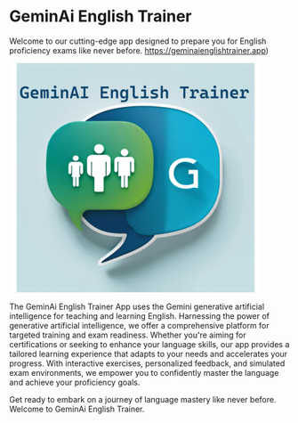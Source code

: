 # GeminAi English Trainer
Welcome to our cutting-edge app designed to prepare you for English proficiency exams like never before. 
<a href="https://responsible-halimeda-geminaienglishtrainer-2680bdd6.koyeb.app">https://geminaienglishtrainer.app)</a>

<img src="https://github.com/lucasrigobello/GeminAi_English_Trainer/blob/2f1ac8074a47a4d2e52fa3f66195d39a2de527ac/GeminAiEnglishTrainer.png?raw=true" width="450">

The GeminAi English Trainer App uses the Gemini generative artificial intelligence for teaching and learning English. Harnessing the power of generative artificial intelligence, we offer a comprehensive platform for targeted training and exam readiness. Whether you're aiming for certifications or seeking to enhance your language skills, our app provides a tailored learning experience that adapts to your needs and accelerates your progress. With interactive exercises, personalized feedback, and simulated exam environments, we empower you to confidently master the language and achieve your proficiency goals.

Get ready to embark on a journey of language mastery like never before. Welcome to GeminAi English Trainer.
